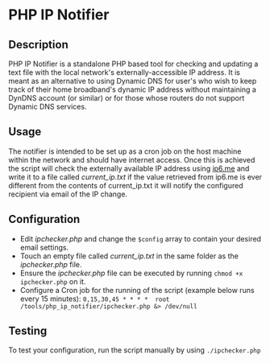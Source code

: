 PHP IP Notifier
===============

Description
-----------
PHP IP Notifier is a standalone PHP based tool for checking and updating a text file 
with the local network's externally-accessible IP address. It is meant as an alternative 
to using Dynamic DNS for user's who wish to keep track of their home broadband's dynamic 
IP address without maintaining a DynDNS account (or similar) or for those whose routers 
do not support Dynamic DNS services.

Usage
-----
The notifier is intended to be set up as a cron job on the host machine within the network
and should have internet access. Once this is achieved the script will check the externally
available IP address using [ip6.me](http://ip6.me) and write it to a file called *current_ip.txt*
if the value retrieved from ip6.me is ever different from the contents of current_ip.txt it will
notify the configured recipient via email of the IP change.

Configuration
-------------
  - Edit *ipchecker.php* and change the `$config` array to contain your desired email settings.
  - Touch an empty file called *current_ip.txt* in the same folder as the *ipchecker.php* file.
  - Ensure the *ipchecker.php* file can be executed by running `chmod +x ipchecker.php` on it.
  - Configure a Cron job for the running of the script (example below runs every 15 minutes):
    `0,15,30,45 * * * *  root   /tools/php_ip_notifier/ipchecker.php &> /dev/null`
   
Testing
-------
To test your configuration, run the script manually by using `./ipchecker.php`
